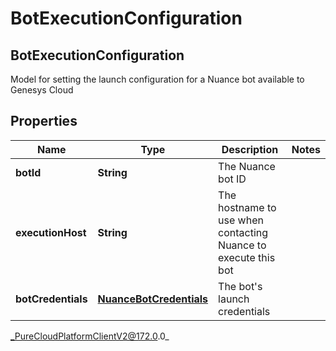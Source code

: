 # BotExecutionConfiguration

## BotExecutionConfiguration
Model for setting the launch configuration for a Nuance bot available to Genesys Cloud

## Properties

|Name | Type | Description | Notes|
|------------ | ------------- | ------------- | -------------|
| **botId** | **String** | The Nuance bot ID | |
| **executionHost** | **String** | The hostname to use when contacting Nuance to execute this bot | |
| **botCredentials** | [**NuanceBotCredentials**](NuanceBotCredentials) | The bot&#39;s launch credentials | |



_PureCloudPlatformClientV2@172.0.0_

